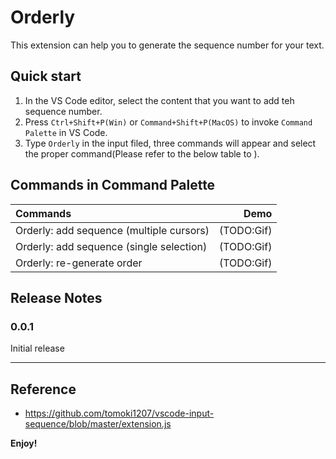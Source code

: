 # Orderly

This extension can help you to generate the sequence number for your text.

##  Quick start
1. In the VS Code editor, select the content that you want to add teh sequence number.
2. Press `Ctrl+Shift+P(Win)` or `Command+Shift+P(MacOS)` to invoke  `Command Palette` in VS Code.
3. Type `Orderly` in the input filed, three commands will appear and select the proper command(Please refer to the below table to ). 

## Commands in Command Palette
| Commands | Demo |
| :-----| ----: |
| Orderly: add sequence (multiple cursors) | (TODO:Gif) |
| Orderly: add sequence (single selection) | (TODO:Gif) |
| Orderly: re-generate order | (TODO:Gif) |

## Release Notes

### 0.0.1
Initial release

---

## Reference
* https://github.com/tomoki1207/vscode-input-sequence/blob/master/extension.js

**Enjoy!**
